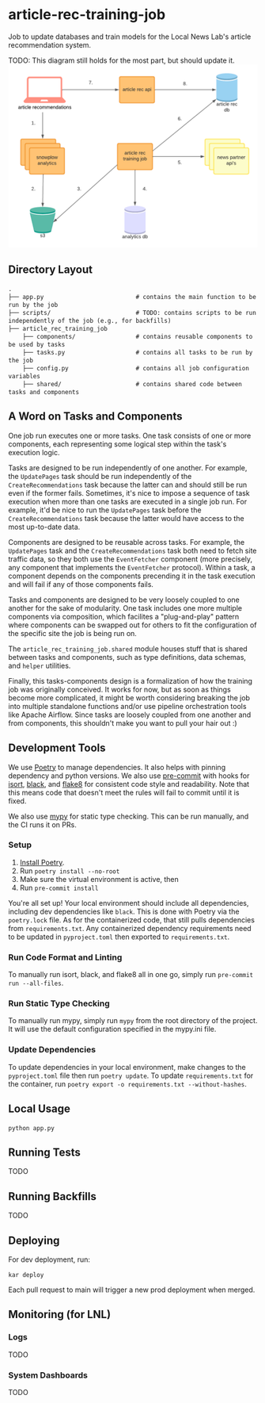 # article-rec-training-job

Job to update databases and train models for the Local News Lab's article recommendation system.

TODO: This diagram still holds for the most part, but should update it.
![architecture diagram](docs/images/arch-diagram.png)

## Directory Layout

```
.
├── app.py                          # contains the main function to be run by the job
├── scripts/                        # TODO: contains scripts to be run independently of the job (e.g., for backfills)
├── article_rec_training_job
    ├── components/                 # contains reusable components to be used by tasks
    ├── tasks.py                    # contains all tasks to be run by the job
    ├── config.py                   # contains all job configuration variables
    ├── shared/                     # contains shared code between tasks and components
```

## A Word on Tasks and Components

One job run executes one or more tasks. One task consists of one or more components, each representing some logical step within the task's execution logic.

Tasks are designed to be run independently of one another. For example, the `UpdatePages` task should be run independently of the `CreateRecommendations` task because the latter can and should still be run even if the former fails. Sometimes, it's nice to impose a sequence of task execution when more than one tasks are executed in a single job run. For example, it'd be nice to run the `UpdatePages` task before the `CreateRecommendations` task because the latter would have access to the most up-to-date data.

Components are designed to be reusable across tasks. For example, the `UpdatePages` task and the `CreateRecommendations` task both need to fetch site traffic data, so they both use the `EventFetcher` component (more precisely, any component that implements the `EventFetcher` protocol). Within a task, a component depends on the components precending it in the task execution and will fail if any of those components fails.

Tasks and components are designed to be very loosely coupled to one another for the sake of modularity. One task includes one more multiple components via composition, which facilites a "plug-and-play" pattern where components can be swapped out for others to fit the configuration of the specific site the job is being run on.

The `article_rec_training_job.shared` module houses stuff that is shared between tasks and components, such as type definitions, data schemas, and `helper` utilities.

Finally, this tasks-components design is a formalization of how the training job was originally conceived. It works for now, but as soon as things become more complicated, it might be worth considering breaking the job into multiple standalone functions and/or use pipeline orchestration tools like Apache Airflow. Since tasks are loosely coupled from one another and from components, this shouldn't make you want to pull your hair out :)

## Development Tools

We use [Poetry](https://python-poetry.org/) to manage dependencies. It also helps with pinning dependency and python
versions. We also use [pre-commit](https://pre-commit.com/) with hooks for [isort](https://pycqa.github.io/isort/),
[black](https://github.com/psf/black), and [flake8](https://flake8.pycqa.org/en/latest/) for consistent code style and
readability. Note that this means code that doesn't meet the rules will fail to commit until it is fixed.

We also use [mypy](https://mypy.readthedocs.io/en/stable/index.html) for static type checking. This can be run manually,
and the CI runs it on PRs.

### Setup

1. [Install Poetry](https://python-poetry.org/docs/#installation).
2. Run `poetry install --no-root`
3. Make sure the virtual environment is active, then
4. Run `pre-commit install`

You're all set up! Your local environment should include all dependencies, including dev dependencies like `black`.
This is done with Poetry via the `poetry.lock` file. As for the containerized code, that still pulls dependencies from
`requirements.txt`. Any containerized dependency requirements need to be updated in `pyproject.toml` then exported to
`requirements.txt`.

### Run Code Format and Linting

To manually run isort, black, and flake8 all in one go, simply run `pre-commit run --all-files`.

### Run Static Type Checking

To manually run mypy, simply run `mypy` from the root directory of the project. It will use the default configuration
specified in the mypy.ini file.

### Update Dependencies

To update dependencies in your local environment, make changes to the `pyproject.toml` file then run `poetry update`.
To update `requirements.txt` for the container, run `poetry export -o requirements.txt --without-hashes`.

## Local Usage

```
python app.py
```

## Running Tests

TODO

## Running Backfills

TODO

## Deploying

For dev deployment, run:

```
kar deploy
```

Each pull request to main will trigger a new prod deployment when merged.

## Monitoring (for LNL)

### Logs

TODO

### System Dashboards

TODO
